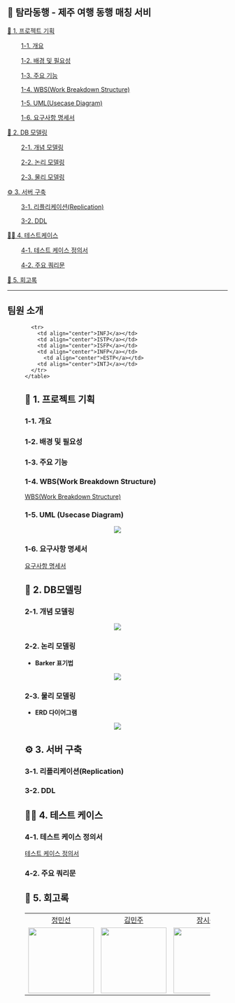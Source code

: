 ## 🍊 탐라동행 - 제주 여행 동행 매칭 서비


<a href="#1">📁 1. 프로젝트 기획</a>
  
  &nbsp;&nbsp;&nbsp;&nbsp;&nbsp;&nbsp;&nbsp;&nbsp;<a href="#1-1">1-1. 개요</a>

  &nbsp;&nbsp;&nbsp;&nbsp;&nbsp;&nbsp;&nbsp;&nbsp;<a href="#1-2">1-2. 배경 및 필요성</a>

  &nbsp;&nbsp;&nbsp;&nbsp;&nbsp;&nbsp;&nbsp;&nbsp;<a href="#1-3">1-3. 주요 기능</a>

  &nbsp;&nbsp;&nbsp;&nbsp;&nbsp;&nbsp;&nbsp;&nbsp;<a href="#1-4">1-4. WBS(Work Breakdown Structure)</a>

  &nbsp;&nbsp;&nbsp;&nbsp;&nbsp;&nbsp;&nbsp;&nbsp;<a href="#1-5">1-5. UML(Usecase Diagram)</a>

  &nbsp;&nbsp;&nbsp;&nbsp;&nbsp;&nbsp;&nbsp;&nbsp;<a href="#1-6">1-6. 요구사항 명세서 </a>

<a href="#2">🔎 2. DB 모델링</a>

  &nbsp;&nbsp;&nbsp;&nbsp;&nbsp;&nbsp;&nbsp;&nbsp;<a href="#2-1">2-1. 개념 모델링</a>

  &nbsp;&nbsp;&nbsp;&nbsp;&nbsp;&nbsp;&nbsp;&nbsp;<a href="#2-2">2-2. 논리 모델링</a>

  &nbsp;&nbsp;&nbsp;&nbsp;&nbsp;&nbsp;&nbsp;&nbsp;<a href="#2-3">2-3. 물리 모델링</a>

<a href="#3">⚙️ 3. 서버 구축 </a>

 &nbsp;&nbsp;&nbsp;&nbsp;&nbsp;&nbsp;&nbsp;&nbsp;<a href="#3-1">3-1. 리플리케이션(Replication) </a>

 &nbsp;&nbsp;&nbsp;&nbsp;&nbsp;&nbsp;&nbsp;&nbsp;<a href="#3-2">3-2. DDL </a>

<a href="#4">✍🏻 4. 테스트케이스 </a>

  &nbsp;&nbsp;&nbsp;&nbsp;&nbsp;&nbsp;&nbsp;&nbsp;<a href="#4-1">4-1. 테스트 케이스 정의서 </a>

  &nbsp;&nbsp;&nbsp;&nbsp;&nbsp;&nbsp;&nbsp;&nbsp;<a href="#4-2">4-2. 주요 쿼리문 </a>

<a href="#5">📗 5. 회고록</a>

---


## 팀원 소개

<figure>
    <table>
      <tr>
        <td align="center"> <a href="https://github.com/minsun24">정민선</a></td>
        <td align="center"> <a href="https://github.com/wkdlrn">김민주</a></td>
	<td align="center"> <a href="https://github.com/swjang7269" >장시원</a></td>
        <td align="center"> <a href="https://github.com/emily9949" >황수민</a></td>
        <td align="center"> <a href="https://github.com/zi-won">박지원</a></td>
	<td align="center"> <a href="https://github.com/Hailyee" >이혜영</a></td>
      </tr>
      <tr>
        <td align="center"><img src="https://github.com/user-attachments/assets/ec702775-e6b4-49c9-b523-7ac92f7103c8" width="150px"/></td>
        <td align="center"><img src="" width="150px"/></td>
	<td align="center"><img src="https://github.com/user-attachments/assets/6efd04f1-3fa3-4dd0-9623-c500d088da03" width="150px"/></td>
        <td align="center"><img src="https://github.com/user-attachments/assets/536cd15f-3444-4d49-8295-71a767137821" width="150px"/></td>
	<td align="center"><img src="https://github.com/user-attachments/assets/dab15dd0-e67b-4950-b229-8acfb65fe87e" width="150px"/></td>
        <td align="center"><img src="https://github.com/user-attachments/assets/30963746-b9ab-4ba1-8c2c-ce93c8875dcd" width="150px" style="object-fit: cover;" /></td>
      </tr> 

      <tr>
        <td align="center">INFJ</a></td>
        <td align="center">ISTP</a></td>
        <td align="center">ISFP</a></td>
        <td align="center">INFP</a></td>
	      <td align="center">ESTP</a></td>
        <td align="center">INTJ</a></td>
      </tr>
    </table>
</figure>








## <p id="1">📁 1. 프로젝트 기획</p>


### <p id="1-1">1-1. 개요</p>

### <p id="1-2">1-2. 배경 및 필요성</p>

### <p id="1-3">1-3. 주요 기능</p>

### <p id="1-4">1-4. WBS(Work Breakdown Structure)</p>
[WBS(Work Breakdown Structure)](https://docs.google.com/spreadsheets/d/1NqmHyOibSMeVUvOXEcZrMmShYiXlLGzj6wVhKXOGqn0/edit?usp=sharing)

### <p id="1-5">1-5. UML (Usecase Diagram)</p>

<p align = "center">
<img src = "https://github.com/user-attachments/assets/b64db02f-de72-461e-a1d1-ed76ea9c19ff"></p>

### <p id="1-6">1-6. 요구사항 명세서</p>
[요구사항 명세서](https://docs.google.com/spreadsheets/d/1ivOKmSbPaH6LBtRcZFHDeBcYZXUV2hPXxeqiGDib1Iw/edit?usp=sharing)

## <p id="2">🔎 2. DB모델링</p>

### <p id="2-1">2-1. 개념 모델링</p>

<p align = "center">
<img src='https://github.com/user-attachments/assets/207de709-9061-4313-886c-4104ad367118'></p>

### <p id="2-2">2-2. 논리 모델링</p>

- **Barker 표기법**
<p align = "center">
<img src = 'https://github.com/user-attachments/assets/b1926579-9e6a-49a5-b435-3bc81b624ae6'></p>

### <p id="2-3">2-3. 물리 모델링</p>
- **ERD 다이어그램**
<p align = "center">
<img src = 'https://github.com/user-attachments/assets/962e4f8a-f6ad-490d-aff6-19330475b53c'></p>

## <p id="3">⚙️ 3. 서버 구축</p>

### <p id="3-1">3-1. 리플리케이션(Replication)</p>

### <p id="3-2">3-2. DDL</p>

## <p id="4">✍🏻 4. 테스트 케이스</p>

### <p id="4-1">4-1. 테스트 케이스 정의서</p>
[테스트 케이스 정의서](https://docs.google.com/spreadsheets/d/1qIKqDuUsn12XIpt_Lv8IwSrGIWIKXSRWjdEWouPwQac/edit?usp=sharing)

### <p id="4-2">4-2. 주요 쿼리문</p>

## <p id="5">📗 5. 회고록</p>


